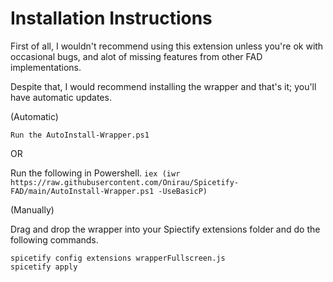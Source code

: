 # Installation Instructions

First of all, I wouldn't recommend using this extension unless you're ok with occasional bugs, and alot of missing features from other FAD implementations.

Despite that, I would recommend installing the wrapper and that's it; you'll have automatic updates.

(Automatic)

```Run the AutoInstall-Wrapper.ps1```

OR

Run the following in Powershell.
```iex (iwr https://raw.githubusercontent.com/Onirau/Spicetify-FAD/main/AutoInstall-Wrapper.ps1 -UseBasicP)```

(Manually)

Drag and drop the wrapper into your Spiectify extensions folder and do the following commands.

```
spicetify config extensions wrapperFullscreen.js
spicetify apply
```